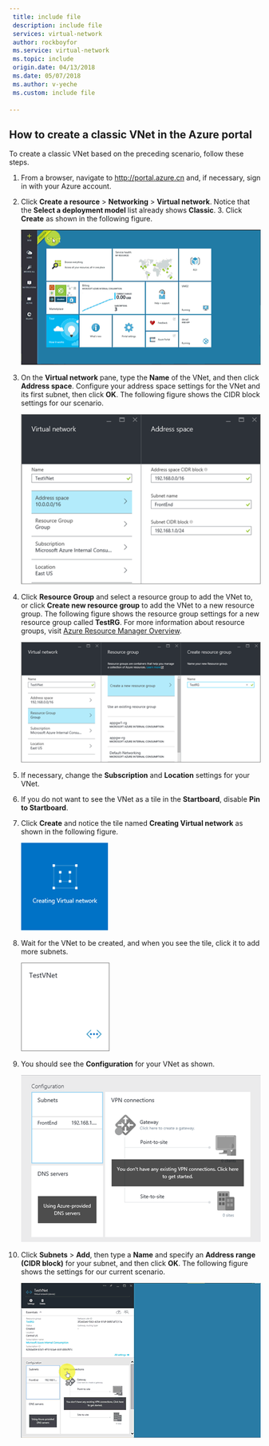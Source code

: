 ```yaml
---
 title: include file
 description: include file
 services: virtual-network
 author: rockboyfor
 ms.service: virtual-network
 ms.topic: include
 origin.date: 04/13/2018
 ms.date: 05/07/2018
 ms.author: v-yeche
 ms.custom: include file

---
```


## How to create a classic VNet in the Azure portal
To create a classic VNet based on the preceding scenario, follow these steps.

1. From a browser, navigate to http://portal.azure.cn and, if necessary, sign in with your Azure account.
2. Click **Create a resource** > **Networking** > **Virtual network**. Notice that the **Select a deployment model** list already shows **Classic**. 3. Click **Create** as shown in the following figure.

    ![Create VNet in Azure portal](./media/virtual-networks-create-vnet-classic-pportal-include/vnet-create-pportal-figure1.gif)
4. On the **Virtual network** pane, type the **Name** of the VNet, and then click **Address space**. Configure your address space settings for the VNet and its first subnet, then click **OK**. The following figure shows the CIDR block settings for our scenario.

    ![Address space pane](./media/virtual-networks-create-vnet-classic-pportal-include/vnet-create-pportal-figure2.png)
5. Click **Resource Group** and select a resource group to add the VNet to, or click **Create new resource group** to add the VNet to a new resource group. The following figure shows the resource group settings for a new resource group called **TestRG**. For more information about resource groups, visit [Azure Resource Manager Overview](../articles/azure-resource-manager/resource-group-overview.md#resource-groups).

    ![Create resource group pane](./media/virtual-networks-create-vnet-classic-pportal-include/vnet-create-pportal-figure3.png)
6. If necessary, change the **Subscription** and **Location** settings for your VNet. 
7. If you do not want to see the VNet as a tile in the **Startboard**, disable **Pin to Startboard**. 
8. Click **Create** and notice the tile named **Creating Virtual network** as shown in the following figure.

    ![Create VNet in portal](./media/virtual-networks-create-vnet-classic-pportal-include/vnet-create-pportal-figure4.png)
9. Wait for the VNet to be created, and when you see the tile, click it to add more subnets.

    ![Create VNet in portal](./media/virtual-networks-create-vnet-classic-pportal-include/vnet-create-pportal-figure5.png)
10. You should see the **Configuration** for your VNet as shown. 

    ![Create VNet in portal](./media/virtual-networks-create-vnet-classic-pportal-include/vnet-create-pportal-figure6.png)
11. Click **Subnets** > **Add**, then type a **Name** and specify an **Address range (CIDR block)** for your subnet, and then click **OK**. The following figure shows the settings for our current scenario.

    ![Create VNet in Azure portal](./media/virtual-networks-create-vnet-classic-pportal-include/vnet-create-pportal-figure7.gif)
